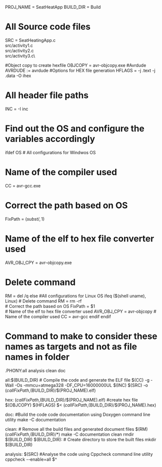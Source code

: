 PROJ_NAME = SeatHeatApp
BUILD_DIR = Build
# All Source code files
SRC = SeatHeatingApp.c\
src/activity1.c\
src/activity2.c\
src/activity3.c\

#Object copy to create hexfile
OBJCOPY = avr-objcopy.exe
#Avrdude
AVRDUDE := avrdude
#Options for HEX file generation
HFLAGS = -j .text -j .data -O ihex
# All header file paths
INC = -I inc
# Find out the OS and configure the variables accordingly
ifdef OS	# All configurations for Windwos OS
   # Name of the compiler used
   CC = avr-gcc.exe
   # Correct the path based on OS
   FixPath = $(subst /,\,$1)
   # Name of the elf to hex file converter used
   AVR_OBJ_CPY = avr-objcopy.exe
   # Delete command 
   RM = del /q
else #All configurations for Linux OS
   ifeq ($(shell uname), Linux)
   	  # Delete command
      RM = rm -rf				
	  # Correct the path based on OS
      FixPath = $1				
	  # Name of the elf to hex file converter used
	  AVR_OBJ_CPY = avr-objcopy 
	  # Name of the compiler used
	  CC = avr-gcc
   endif
endif

# Command to make to consider these names as targets and not as file names in folder
.PHONY:all analysis clean doc

all:$(BUILD_DIR)
	# Compile the code and generate the ELF file
	$(CC) -g -Wall -Os -mmcu=atmega328 -DF_CPU=16000000UL $(INC) $(SRC) -o $(call FixPath,$(BUILD_DIR)/$(PROJ_NAME).elf)
	
hex: $(call FixPath,$(BUILD_DIR)/$(PROJ_NAME).elf)
	#create hex file
	$(OBJCOPY) $(HFLAGS) $< $(call FixPath,$(BUILD_DIR)/$(PROJ_NAME).hex)
	
doc:
	#Build the code code documentation using Doxygen command line utility
	make -C documentation

clean:
	# Remove all the build files and generated document files
	$(RM) $(call FixPath,$(BUILD_DIR)/*)
	make -C documentation clean
	rmdir $(BUILD_DIR)
$(BUILD_DIR):
	# Create directory to store the built files
	mkdir $(BUILD_DIR)

analysis: $(SRC)
	#Analyse the code using Cppcheck command line utility
	cppcheck --enable=all $^

